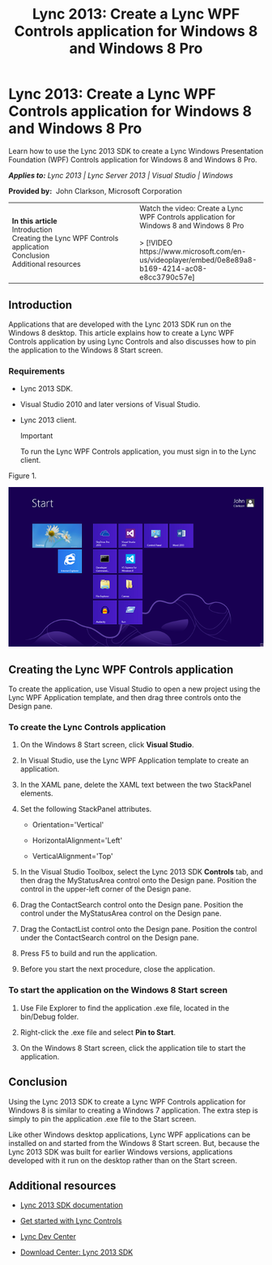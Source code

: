 ﻿---
title: 'Lync 2013: Create a Lync WPF Controls application for Windows 8 and Windows 8 Pro'
TOCTitle: 'Lync 2013: Create a Lync WPF Controls application for Windows 8 and Windows 8 Pro'
ms:assetid: 9ae7fe3e-427e-4dc9-99cf-4924ebe7ef1e
ms:mtpsurl: https://msdn.microsoft.com/en-us/library/Dn194144(v=office.15)
ms:contentKeyID: 52822157
ms.date: 07/25/2014
mtps_version: v=office.15
---

# Lync 2013: Create a Lync WPF Controls application for Windows 8 and Windows 8 Pro

Learn how to use the Lync 2013 SDK to create a Lync Windows Presentation Foundation (WPF) Controls application for Windows 8 and Windows 8 Pro.


_**Applies to:** Lync 2013 | Lync Server 2013 | Visual Studio | Windows_

**Provided by:**  John Clarkson, Microsoft Corporation

<table>
<colgroup>
<col style="width: 50%" />
<col style="width: 50%" />
</colgroup>
<tbody>
<tr class="odd">
<td><p><strong>In this article</strong><br />
Introduction<br />
Creating the Lync WPF Controls application<br />
Conclusion<br />
Additional resources</p></td>
<td><div class="caption">
Watch the video: Create a Lync WPF Controls application for Windows 8 and Windows 8 Pro
</div>
<br />
&gt; [!VIDEO https://www.microsoft.com/en-us/videoplayer/embed/0e8e89a8-b169-4214-ac08-e8cc3790c57e]</td>
</tr>
</tbody>
</table>


## Introduction

Applications that are developed with the Lync 2013 SDK run on the Windows 8 desktop. This article explains how to create a Lync WPF Controls application by using Lync Controls and also discusses how to pin the application to the Windows 8 Start screen.

### Requirements

  - Lync 2013 SDK.

  - Visual Studio 2010 and later versions of Visual Studio.

  - Lync 2013 client.
    

    > [!IMPORTANT]
    > <P>To run the Lync WPF Controls application, you must sign in to the Lync client.</P>



Figure 1.

  
![Windows 8 start screen](images/Dn194144.UC15All_TA_WpfWin8_fig01(Office.15).png "Windows 8 start screen")

## Creating the Lync WPF Controls application

To create the application, use Visual Studio to open a new project using the Lync WPF Application template, and then drag three controls onto the Design pane.

### To create the Lync Controls application

1.  On the Windows 8 Start screen, click **Visual Studio**.

2.  In Visual Studio, use the Lync WPF Application template to create an application.

3.  In the XAML pane, delete the XAML text between the two StackPanel elements.

4.  Set the following StackPanel attributes.
    
      - Orientation='Vertical'
    
      - HorizontalAlignment='Left'
    
      - VerticalAlignment='Top'

5.  In the Visual Studio Toolbox, select the Lync 2013 SDK **Controls** tab, and then drag the MyStatusArea control onto the Design pane. Position the control in the upper-left corner of the Design pane.

6.  Drag the ContactSearch control onto the Design pane. Position the control under the MyStatusArea control on the Design pane.

7.  Drag the ContactList control onto the Design pane. Position the control under the ContactSearch control on the Design pane.

8.  Press F5 to build and run the application.

9.  Before you start the next procedure, close the application.

### To start the application on the Windows 8 Start screen

1.  Use File Explorer to find the application .exe file, located in the bin/Debug folder.

2.  Right-click the .exe file and select **Pin to Start**.

3.  On the Windows 8 Start screen, click the application tile to start the application.

## Conclusion

Using the Lync 2013 SDK to create a Lync WPF Controls application for Windows 8 is similar to creating a Windows 7 application. The extra step is simply to pin the application .exe file to the Start screen.

Like other Windows desktop applications, Lync WPF applications can be installed on and started from the Windows 8 Start screen. But, because the Lync 2013 SDK was built for earlier Windows versions, applications developed with it run on the desktop rather than on the Start screen.

## Additional resources

  - [Lync 2013 SDK documentation](../desktop/lync-2013-sdk-documentation.md)

  - [Get started with Lync Controls](../desktop/get-started-with-lync-controls.md)

  - [Lync Dev Center](http://msdn.microsoft.com/en-us/lync/default.aspx)

  - [Download Center: Lync 2013 SDK](http://www.microsoft.com/en-us/download/details.aspx?id=36824)

